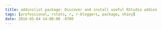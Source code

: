 ```yaml
---
title: addinslist package: Discover and install useful RStudio addins
tags: [professional, rstats, r, r-bloggers, package, shiny]
date: 2016-05-04 14:00:00 -0700
---
```



